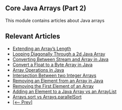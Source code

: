 ## Core Java Arrays (Part 2)

This module contains articles about Java arrays

## Relevant Articles

- [Extending an Array’s Length](https://www.baeldung.com/java-array-add-element-at-the-end)
- [Looping Diagonally Through a 2d Java Array](https://www.baeldung.com/java-loop-diagonal-array)
- [Converting Between Stream and Array in Java](https://www.baeldung.com/java-stream-to-array)
- [Convert a Float to a Byte Array in Java](https://www.baeldung.com/java-convert-float-to-byte-array)
- [Array Operations in Java](https://www.baeldung.com/java-common-array-operations)
- [Intersection Between two Integer Arrays](https://www.baeldung.com/java-array-intersection)
- [Removing an Element from an Array in Java](https://www.baeldung.com/java-array-remove-element)
- [Removing the First Element of an Array](https://www.baeldung.com/java-array-remove-first-element)
- [Adding an Element to a Java Array vs an ArrayList](https://www.baeldung.com/java-add-element-to-array-vs-list)
- [Arrays.sort vs Arrays.parallelSort](https://www.baeldung.com/java-arrays-sort-vs-parallelsort)
- [[<-- Prev]](/core-java-modules/core-java-arrays)
